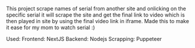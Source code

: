 This project scrape names of serial from another site and onlicking on the specific serial it will scrape the site and get the final link to video which is then played in site by using the final video link in iframe. Made this to make it ease for my mom to watch serial :)

Used:
    Frontend: NextJS
    Backend: Nodejs
    Scrapping: Puppeteer
